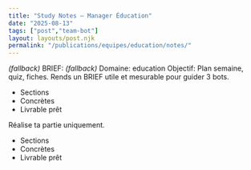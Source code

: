 ```yaml
---
title: "Study Notes — Manager Éducation"
date: "2025-08-13"
tags: ["post","team-bot"]
layout: layouts/post.njk
permalink: "/publications/equipes/education/notes/"
---
```

*(fallback)* BRIEF:
*(fallback)* Domaine: education
Objectif: Plan semaine, quiz, fiches.
Rends un BRIEF utile et mesurable pour guider 3 bots.

- Sections
- Concrètes
- Livrable prêt

Réalise ta partie uniquement.

- Sections
- Concrètes
- Livrable prêt
